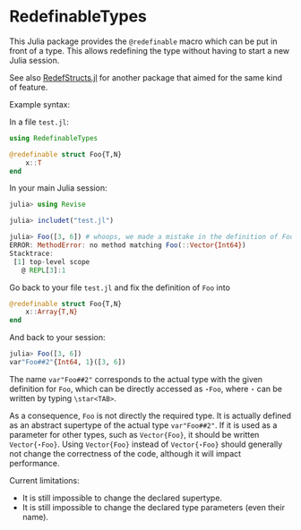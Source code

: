 # RedefinableTypes

This Julia package provides the `@redefinable` macro which can be put in front of a type.
This allows redefining the type without having to start a new Julia session.

See also [RedefStructs.jl](https://federicostra.github.io/RedefStructs.jl/stable/) for
another package that aimed for the same kind of feature.

Example syntax:

In a file `test.jl`:

```julia
using RedefinableTypes

@redefinable struct Foo{T,N}
    x::T
end
```

In your main Julia session:

```julia
julia> using Revise

julia> includet("test.jl")

julia> Foo([3, 6]) # whoops, we made a mistake in the definition of Foo
ERROR: MethodError: no method matching Foo(::Vector{Int64})
Stacktrace:
 [1] top-level scope
   @ REPL[3]:1
```

Go back to your file `test.jl` and fix the definition of `Foo` into

```julia
@redefinable struct Foo{T,N}
    x::Array{T,N}
end
```

And back to your session:

```julia
julia> Foo([3, 6])
var"Foo##2"{Int64, 1}([3, 6])
```

The name `var"Foo##2"` corresponds to the actual type with the given definition for `Foo`,
which can be directly accessed as `⋆Foo`, where `⋆` can be written by typing `\star<TAB>`.

As a consequence, `Foo` is not directly the required type. It is actually defined as an
abstract supertype of the actual type `var"Foo##2"`.
If it is used as a parameter for other types, such as `Vector{Foo}`, it should be written
`Vector{⋆Foo}`.
Using `Vector{Foo}` instead of `Vector{⋆Foo}` should generally not change the correctness
of the code, although it will impact performance.

Current limitations:

- It is still impossible to change the declared supertype.
- It is still impossible to change the declared type parameters (even their name).
